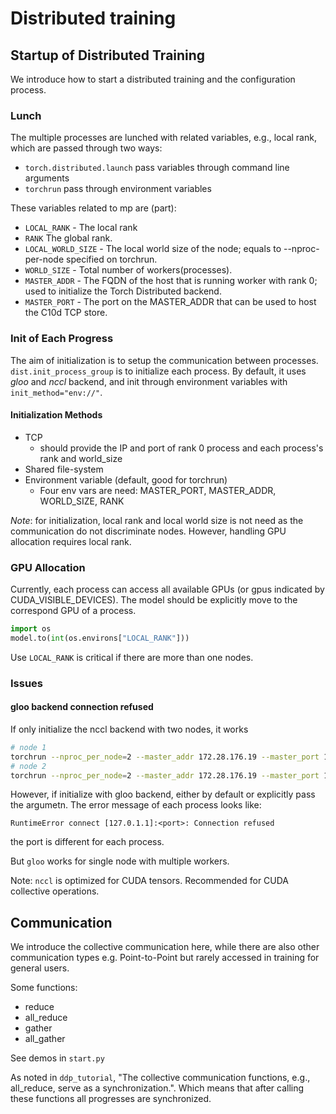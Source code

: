 # Distributed training
## Startup of Distributed Training
We introduce how to start a distributed training and the configuration process.
### Lunch
The multiple processes are lunched with related variables, e.g., local rank, which are passed through two ways:  
- `torch.distributed.launch` pass variables through command line arguments
- `torchrun` pass through environment variables

These variables related to mp are (part):
- `LOCAL_RANK` - The local rank
- `RANK` The global rank.
- `LOCAL_WORLD_SIZE` - The local world size of the node; equals to --nproc-per-node specified on torchrun.
- `WORLD_SIZE` - Total number of workers(processes).
- `MASTER_ADDR` - The FQDN of the host that is running worker with rank 0; used to initialize the Torch Distributed backend.
- `MASTER_PORT` - The port on the MASTER_ADDR that can be used to host the C10d TCP store.

### Init of Each Progress
The aim of initialization is to setup the communication between processes.  
`dist.init_process_group` is to initialize each process. By default, it uses *gloo* and *nccl* backend, and init through environment variables with `init_method="env://"`.

#### Initialization Methods
- TCP
    - should provide the IP and port of rank 0 process and each process's rank and world_size
- Shared file-system
- Environment variable (default, good for torchrun)
    - Four env vars are need: MASTER_PORT, MASTER_ADDR, WORLD_SIZE, RANK

*Note*: for initialization, local rank and local world size is not need as the communication do not discriminate nodes. However, handling GPU allocation requires local rank.

### GPU Allocation
Currently, each process can access all available GPUs (or gpus indicated by CUDA_VISIBLE_DEVICES). The model should be explicitly move to the correspond GPU of a process.
```Python
import os
model.to(int(os.environs["LOCAL_RANK"]))
```
Use `LOCAL_RANK` is critical if there are more than one nodes.

### Issues
#### gloo backend connection refused
If only initialize the nccl backend with two nodes, it works
```Bash
# node 1
torchrun --nproc_per_node=2 --master_addr 172.28.176.19 --master_port 15432 --nnodes 2 --node_rank 0 start.py
# node 2
torchrun --nproc_per_node=2 --master_addr 172.28.176.19 --master_port 15432 --nnodes 2 --node_rank 1 start.py
```
However, if initialize with gloo backend, either by default or explicitly pass the argumetn. The error message of each process looks like:
```
RuntimeError connect [127.0.1.1]:<port>: Connection refused
```
the port is different for each process.

But `gloo` works for single node with multiple workers.

Note: `nccl` is optimized for CUDA tensors. Recommended for CUDA collective operations.

## Communication
We introduce the collective communication here, while there are also other communication types e.g. Point-to-Point but rarely accessed in training for general users.

Some functions:
- reduce
- all_reduce
- gather
- all_gather

See demos in `start.py`

As noted in `ddp_tutorial`, "The collective communication functions, e.g., all_reduce, serve as a synchronization.". Which means that after calling these functions all progresses are synchronized.
